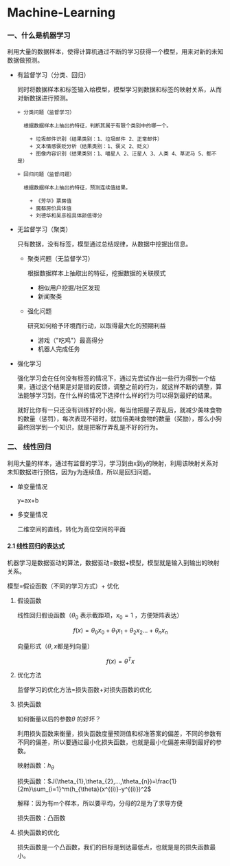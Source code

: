 # Machine-Learning

### 一、什么是机器学习
利用大量的数据样本，使得计算机通过不断的学习获得一个模型，用来对新的未知数据做预测。

+ 有监督学习（分类、回归）

    同时将数据样本和标签输入给模型，模型学习到数据和标签的映射关系，从而对新数据进行预测。

      + 分类问题（监督学习）

        根据数据样本上抽出的特征，判断其属于有限个类别中的哪一个。

          + 垃圾邮件识别（结果类别：1、垃圾邮件 2、正常邮件）
          + 文本情感褒贬分析（结果类别：1、褒义 2、贬义）
          + 图像内容识别（结果类别：1、喵星人 2、汪星人 3、人类 4、草泥马 5、都不是）

      + 回归问题（监督问题）

        根据数据样本上抽出的特征，预测连续值结果。

          + 《芳华》票房值
          + 魔都房价具体值
          + 刘德华和吴彦祖具体颜值得分


+ 无监督学习（聚类）

    只有数据，没有标签，模型通过总结规律，从数据中挖掘出信息。

    + 聚类问题（无监督学习）

      根据数据样本上抽取出的特征，挖掘数据的关联模式

      + 相似用户挖掘/社区发现
      + 新闻聚类

    + 强化问题

      研究如何给予环境而行动，以取得最大化的预期利益

      + 游戏（"吃鸡"）最高得分
      + 机器人完成任务

+ 强化学习

    强化学习会在任何没有标签的情况下，通过先尝试作出一些行为得到一个结果，通过这个结果是对是错的反馈，调整之前的行为，就这样不断的调整，算法能够学习到，在什么样的情况下选择什么样的行为可以得到最好的结果。

    就好比你有一只还没有训练好的小狗，每当他把屋子弄乱后，就减少美味食物的数量（惩罚），每次表现不错时，就加倍美味食物的数量（奖励），那么小狗最终回学到一个知识，就是把客厅弄乱是不好的行为。

### 二、 线性回归

利用大量的样本，通过有监督的学习，学习到由x到y的映射，利用该映射关系对未知数据进行预估，因为y为连续值，所以是回归问题。

+ 单变量情况

  y=ax+b

+ 多变量情况

  二维空间的直线，转化为高位空间的平面

#### 2.1 线性回归的表达式

机器学习是数据驱动的算法，数据驱动=数据+模型，模型就是输入到输出的映射关系。

模型=假设函数（不同的学习方式）+ 优化

1. 假设函数

   线性回归假设函数（$\theta_{0}$ 表示截距项，$x_{0}=1$ ，方便矩阵表达）

   $$f(x)=\theta_{0}x_{0}+\theta_{1}x_{1}+\theta_{2}x_{2}...+\theta_{n}x_{n}$$ 

   向量形式（$\theta,x$都是列向量）

   $$ f(x)=\theta^Tx$$ 

2. 优化方法

   监督学习的优化方法=损失函数+对损失函数的优化

3. 损失函数

   如何衡量以后的参数$\theta$	的好坏？

   利用损失函数来衡量，损失函数度量预测值和标准答案的偏差，不同的参数有不同的偏差，所以要通过最小化损失函数，也就是最小化偏差来得到最好的参数。

   映射函数：$h_{\theta}$ 

   损失函数：$J(\theta_{1},\theta_{2},...,\theta_{n})=\frac{1}{2m}\sum_{i=1}^m(h_{\theta}(x^{(i)}-y^{(i)})^2$ 

   解释：因为有m个样本，所以要平均，分母的2是为了求导方便

   损失函数：凸函数

4. 损失函数的优化

   损失函数是一个凸函数，我们的目标是到达最低点，也就是是的损失函数最小。


